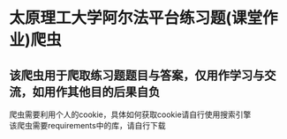 # 太原理工大学阿尔法平台练习题(课堂作业)爬虫  

## 该爬虫用于爬取练习题题目与答案，仅用作学习与交流，如用作其他目的后果自负  

爬虫需要利用个人的cookie，具体如何获取cookie请自行使用搜索引擎  
该爬虫需要requirements中的库，请自行下载  
